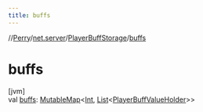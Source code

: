 ```yaml
---
title: buffs
---
```

//[Perry](../../../index.html)/[net.server](../index.html)/[PlayerBuffStorage](index.html)/[buffs](buffs.html)



# buffs



[jvm]\
val [buffs](buffs.html): [MutableMap](https://kotlinlang.org/api/latest/jvm/stdlib/kotlin.collections/-mutable-map/index.html)&lt;[Int](https://kotlinlang.org/api/latest/jvm/stdlib/kotlin/-int/index.html), [List](https://kotlinlang.org/api/latest/jvm/stdlib/kotlin.collections/-list/index.html)&lt;[PlayerBuffValueHolder](../-player-buff-value-holder/index.html)&gt;&gt;




